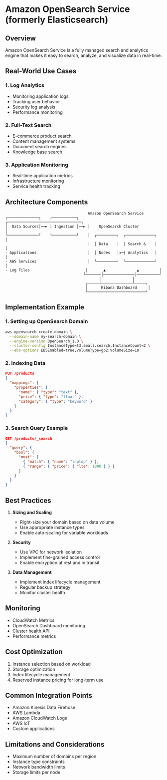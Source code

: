 # Amazon OpenSearch Service (formerly Elasticsearch)

## Overview

Amazon OpenSearch Service is a fully managed search and analytics engine that makes it easy to search, analyze, and visualize data in real-time.

## Real-World Use Cases

### 1. Log Analytics

- Monitoring application logs
- Tracking user behavior
- Security log analysis
- Performance monitoring

### 2. Full-Text Search

- E-commerce product search
- Content management systems
- Document search engines
- Knowledge base search

### 3. Application Monitoring

- Real-time application metrics
- Infrastructure monitoring
- Service health tracking

## Architecture Components

```plaintext
                                     Amazon OpenSearch Service
┌──────────────┐    ┌───────────┐    ┌─────────────────────────────────┐
│  Data Sources│──► │ Ingestion │──► │    OpenSearch Cluster           │
└──────────────┘    └───────────┘    │  ┌─────────┐  ┌─────────────┐  │
                                     │  │ Data    │  │ Search &    │  │
- Applications                       │  │ Nodes   │◄─┤ Analytics   │  │
- AWS Services                       │  └─────────┘  └─────────────┘  │
- Log Files                         │       ▲              ▲         │
                                   └───────│──────────────│──────────┘
                                          │              │
                                    ┌─────┴──────────────┴─────┐
                                    │      Kibana Dashboard     │
                                    └──────────────────────────┘
```

## Implementation Example

### 1. Setting up OpenSearch Domain

```bash
aws opensearch create-domain \
  --domain-name my-search-domain \
  --engine-version OpenSearch_1.0 \
  --cluster-config InstanceType=t3.small.search,InstanceCount=2 \
  --ebs-options EBSEnabled=true,VolumeType=gp2,VolumeSize=10
```

### 2. Indexing Data

```json
PUT /products
{
  "mappings": {
    "properties": {
      "name": { "type": "text" },
      "price": { "type": "float" },
      "category": { "type": "keyword" }
    }
  }
}
```

### 3. Search Query Example

```json
GET /products/_search
{
  "query": {
    "bool": {
      "must": [
        { "match": { "name": "laptop" } },
        { "range": { "price": { "lte": 1000 } } }
      ]
    }
  }
}
```

## Best Practices

1. **Sizing and Scaling**
   - Right-size your domain based on data volume
   - Use appropriate instance types
   - Enable auto-scaling for variable workloads

2. **Security**
   - Use VPC for network isolation
   - Implement fine-grained access control
   - Enable encryption at rest and in transit

3. **Data Management**
   - Implement index lifecycle management
   - Regular backup strategy
   - Monitor cluster health

## Monitoring

- CloudWatch Metrics
- OpenSearch Dashboard monitoring
- Cluster health API
- Performance metrics

## Cost Optimization

1. Instance selection based on workload
2. Storage optimization
3. Index lifecycle management
4. Reserved instance pricing for long-term use

## Common Integration Points

- Amazon Kinesis Data Firehose
- AWS Lambda
- Amazon CloudWatch Logs
- AWS IoT
- Custom applications

## Limitations and Considerations

- Maximum number of domains per region
- Instance type constraints
- Network bandwidth limits
- Storage limits per node
